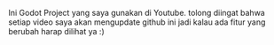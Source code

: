 Ini Godot Project yang saya gunakan di Youtube.
tolong diingat bahwa setiap video saya akan mengupdate github ini jadi kalau ada fitur yang berubah harap dilihat ya :)

